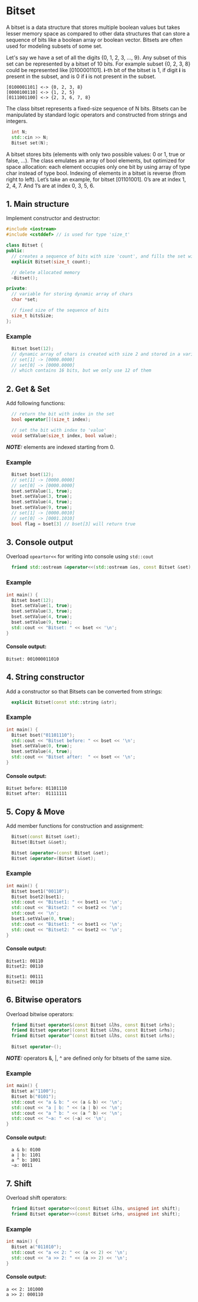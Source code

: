 # Bitset
A bitset is a data structure that stores multiple boolean values but takes lesser memory space as compared to other data structures
that can store a sequence of bits like a boolean array or boolean vector.
Bitsets are often used for modeling subsets of some set.


Let's say we have a set of all the digits {0, 1, 2, 3, ..., 9}.
Any subset of this set can be represented by a bitset of 10 bits.
For example subset {0, 2, 3, 8} could be represented like [0100001101].
**i**-th bit of the bitset is 1, if digit **i** is present in the subset,
and is 0 if **i** is not present in the subset.
```
[0100001101] <-> {0, 2, 3, 8}
[0000100110] <-> {1, 2, 5}
[0111001100] <-> {2, 3, 6, 7, 8}
```


The class bitset represents a fixed-size sequence of N bits.
Bitsets can be manipulated by standard logic operators and constructed from strings and integers.
```c++
  int N;
  std::cin >> N;
  Bitset set(N);
```
A bitset stores bits (elements with only two possible values: 0 or 1, true or false, ...).
The class emulates an array of bool elements, but optimized for space allocation:
each element occupies only one bit by using array of type char instead of type bool.
Indexing of elements in a bitset is reverse (from right to left).
Let’s take an example, for bitset [01101001]. 0’s are at index 1, 2, 4, 7. And 1’s are at index 0, 3, 5, 6.

## 1. Main structure
Implement constructor and destructor:
```c++
#include <iostream>
#include <cstddef> // is used for type 'size_t'

class Bitset {
public:
  // creates a sequence of bits with size 'count', and fills the set with 0s
  explicit Bitset(size_t count);

  // delete allocated memory
  ~Bitset();

private:
  // variable for storing dynamic array of chars
  char *set;

  // fixed size of the sequence of bits
  size_t bitsSize;
};
```

### Example
```c++
  Bitset bset(12);
  // dynamic array of chars is created with size 2 and stored in a variable 'set'
  // set[1] -> [0000.0000]
  // set[0] -> [0000.0000]
  // which contains 16 bits, but we only use 12 of them
```

## 2. Get & Set
Add following functions:
```c++
  // return the bit with index in the set
  bool operator[](size_t index);

  // set the bit with index to 'value'
  void setValue(size_t index, bool value);
```
***NOTE:*** elements are indexed starting from 0.

### Example
```c++
  Bitset bset(12);
  // set[1] -> [0000.0000]
  // set[0] -> [0000.0000]
  bset.setValue(1, true);
  bset.setValue(3, true);
  bset.setValue(4, true);
  bset.setValue(9, true);
  // set[1] -> [0000.0010]
  // set[0] -> [0001.1010]
  bool flag = bset[3] // bset[3] will return true
```

## 3. Console output
Overload `opeartor<<` for writing into console using `std::cout`
```c++
  friend std::ostream &operator<<(std::ostream &os, const Bitset &set);
```

### Example
```c++
int main() {
  Bitset bset(12);
  bset.setValue(1, true);
  bset.setValue(3, true);
  bset.setValue(4, true);
  bset.setValue(9, true);
  std::cout << "Bitset: " << bset << '\n'; 
}
```

#### Console output:
```
Bitset: 001000011010
```

## 4. String constructor
Add a constructor so that Bitsets can be converted from strings:
```c++
  explicit Bitset(const std::string &str);
```

### Example
```c++
int main() {
  Bitset bset("01101110");
  std::cout << "Bitset before: " << bset << '\n';
  bset.setValue(0, true);
  bset.setValue(4, true);
  std::cout << "Bitset after:  " << bset << '\n';
}
```

#### Console output:
```
Bitset before: 01101110
Bitset after:  01111111
```

## 5. Copy & Move
Add member functions for construction and assignment:
```c++
  Bitset(const Bitset &set);
  Bitset(Bitset &&set);

  Bitset &operator=(const Bitset &set);
  Bitset &operator=(Bitset &&set);
```

### Example
```c++
int main() {
  Bitset bset1("00110");
  Bitset bset2(bset1);
  std::cout << "Bitset1: " << bset1 << '\n';
  std::cout << "Bitset2: " << bset2 << '\n';
  std::cout << '\n';
  bset1.setValue(0, true);
  std::cout << "Bitset1: " << bset1 << '\n';
  std::cout << "Bitset2: " << bset2 << '\n';
}
```

#### Console output:
```
Bitset1: 00110
Bitset2: 00110

Bitset1: 00111
Bitset2: 00110
```

## 6. Bitwise operators
Overload bitwise operators:
```c++
  friend Bitset operator&(const Bitset &lhs, const Bitset &rhs);
  friend Bitset operator|(const Bitset &lhs, const Bitset &rhs);
  friend Bitset operator^(const Bitset &lhs, const Bitset &rhs);
  
  Bitset operator~();
```

***NOTE:*** operators &, |, ^ are defined only for bitsets of the same size.

### Example
```c++
int main() {
  Bitset a("1100");
  Bitset b("0101");
  std::cout << "a & b: " << (a & b) << '\n';
  std::cout << "a | b: " << (a | b) << '\n';
  std::cout << "a ^ b: " << (a ^ b) << '\n';
  std::cout << "~a: " << (~a) << '\n';
}
```

#### Console output:
```
  a & b: 0100
  a | b: 1101
  a ^ b: 1001
  ~a: 0011
```

## 7. Shift
Overload shift operators:
```c++
  friend Bitset operator<<(const Bitset &lhs, unsigned int shift);
  friend Bitset operator>>(const Bitset &rhs, unsigned int shift);
```

### Example
```c++
int main() {
  Bitset a("011010");
  std::cout << "a << 2: " << (a << 2) << '\n';
  std::cout << "a >> 2: " << (a >> 2) << '\n';
}
```

#### Console output:
```
a << 2: 101000
a >> 2: 000110
```
